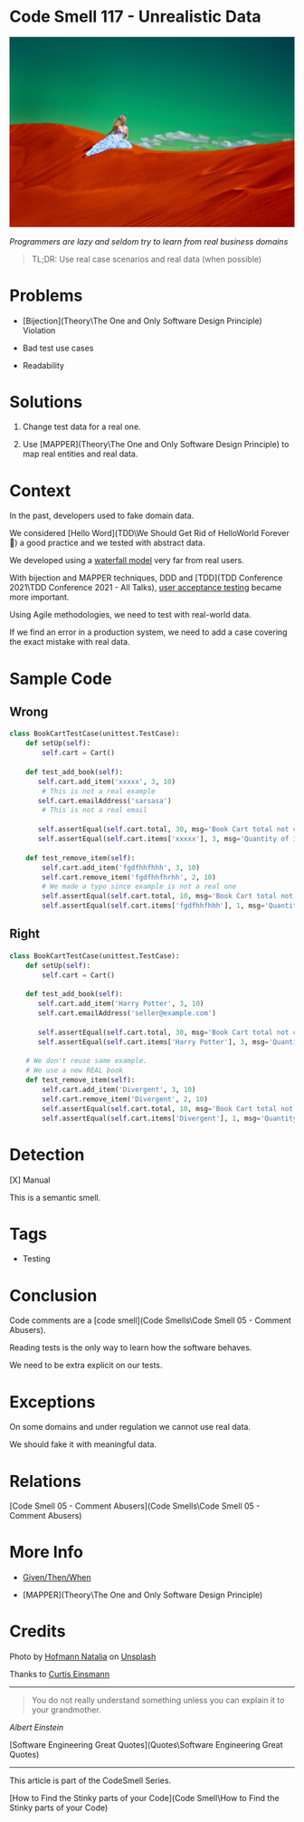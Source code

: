 # Code Smell 117 - Unrealistic Data

![Code Smell 117 - Unrealistic Data](hofmann-natalia-lxrkrBx-c_o-unsplash.jpg)

*Programmers are lazy and seldom try to learn from real business domains*

> TL;DR: Use real case scenarios and real data (when possible)

# Problems

- [Bijection](Theory\The One and Only Software Design Principle) Violation

- Bad test use cases

- Readability

# Solutions

1. Change test data for a real one.

2. Use [MAPPER](Theory\The One and Only Software Design Principle) to map real entities and real data.

# Context

In the past, developers used to fake domain data.

We considered [Hello Word](TDD\We Should Get Rid of HelloWorld Forever💩) a good practice and we tested with abstract data.

We developed using a [waterfall model](https://en.wikipedia.org/wiki/Waterfall_model) very far from real users.

With bijection and MAPPER techniques, DDD and [TDD](TDD Conference 2021\TDD Conference 2021 - All Talks), [user acceptance testing](https://en.wikipedia.org/wiki/Acceptance_testing) became more important.

Using Agile methodologies, we need to test with real-world data.

If we find an error in a production system, we need to add a case covering the exact mistake with real data.

# Sample Code

## Wrong

[Gist Url]: # (https://gist.github.com/mcsee/d9b312e97d7233738ea06f322ae41da1)
```python
class BookCartTestCase(unittest.TestCase):
    def setUp(self):
        self.cart = Cart()

    def test_add_book(self):
       self.cart.add_item('xxxxx', 3, 10)
        # This is not a real example
       self.cart.emailAddress('sarsasa')
        # This is not a real email

       self.assertEqual(self.cart.total, 30, msg='Book Cart total not correct after adding books')
       self.assertEqual(self.cart.items['xxxxx'], 3, msg='Quantity of items not correct after adding book')
 
    def test_remove_item(self):
        self.cart.add_item('fgdfhhfhhh', 3, 10)
        self.cart.remove_item('fgdfhhfhrhh', 2, 10)    
        # We made a typo since example is not a real one
        self.assertEqual(self.cart.total, 10, msg='Book Cart total not correct after removing book')
        self.assertEqual(self.cart.items['fgdfhhfhhh'], 1, msg='Quantity of books not correct after removing book')
```

## Right

[Gist Url]: # (https://gist.github.com/mcsee/539d4699db494d180219620b7baeedea)
```python
class BookCartTestCase(unittest.TestCase):
    def setUp(self):
        self.cart = Cart()

    def test_add_book(self):
       self.cart.add_item('Harry Potter', 3, 10)
       self.cart.emailAddress('seller@example.com')
       
       self.assertEqual(self.cart.total, 30, msg='Book Cart total not correct after adding books')
       self.assertEqual(self.cart.items['Harry Potter'], 3, msg='Quantity of items not correct after adding book')

    # We don't reuse same example.
    # We use a new REAL book
    def test_remove_item(self):
        self.cart.add_item('Divergent', 3, 10)
        self.cart.remove_item('Divergent', 2, 10)    
        self.assertEqual(self.cart.total, 10, msg='Book Cart total not correct after removing book')
        self.assertEqual(self.cart.items['Divergent'], 1, msg='Quantity of books not correct after removing book')

```

# Detection

[X] Manual

This is a semantic smell.

# Tags

- Testing

# Conclusion

Code comments are a [code smell](Code Smells\Code Smell 05 - Comment Abusers).

Reading tests is the only way to learn how the software behaves.

We need to be extra explicit on our tests.

# Exceptions

On some domains and under regulation we cannot use real data. 

We should fake it with meaningful data.

# Relations

[Code Smell 05 - Comment Abusers](Code Smells\Code Smell 05 - Comment Abusers)

# More Info

- [Given/Then/When](https://en.wikipedia.org/wiki/Given-When-Then)

- [MAPPER](Theory\The One and Only Software Design Principle)

# Credits

Photo by [Hofmann Natalia](https://unsplash.com/@natali333) on [Unsplash](https://unsplash.com/s/photos/surreal)

Thanks to [Curtis Einsmann](https://twitter.com/curtiseinsmann/status/1487118139196420099)
  
* * *

> You do not really understand something unless you can explain it to your grandmother.

_Albert Einstein_

[Software Engineering Great Quotes](Quotes\Software Engineering Great Quotes)

* * *

This article is part of the CodeSmell Series.

[How to Find the Stinky parts of your Code](Code Smell\How to Find the Stinky parts of your Code)